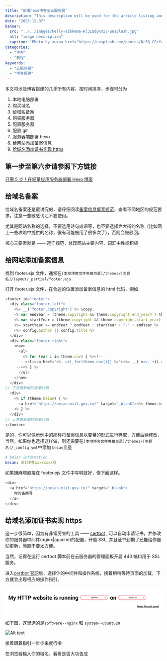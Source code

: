 ```yaml
---
title: "部署hexo博客至云服务器"
description: "This description will be used for the article listing and search results on Google."
date: "2023-12-07"
banner:
  src: "../../images/kelly-sikkema-Hl3LUdyKRic-unsplash.jpg"
  alt: "image description"
  caption: 'Photo by <u><a href="https://unsplash.com/photos/Nc5Q_CEcY44">Florian Olivo</a></u>'
categories:
  - "博客"
  - "教程"
keywords:
  - "云服务器"
  - "博客搭建"
---
```


本文将涉及博客搭建的几乎所有内容，按时间排序，步骤可分为

1. 本地电脑部署
2. 购买域名
3. 给域名备案
4. 购买服务器
5. 配置服务器
6. 配置 git
7. 服务器端部署 hexo
8. [给网站添加备案信息](#给网站添加备案信息)
9. [给域名添加证书实现 https](#给域名添加证书实现https)

## 第一步至第六步请参照下方链接

[只需 5 步！在轻量应用服务器部署 Hexo 博客](https://developer.aliyun.com/article/815625#slide-4)

## 给域名备案

给域名备案还是蛮讲究的，请仔细阅读[备案信息填写规范](https://help.aliyun.com/zh/icp-filing/user-guide/fill-in-the-website-information-2?spm=a2c4g.11186623.4.5.5fd63797dcdUK1&scm=20140722.H_36948._.ID_36948-OR_rec-V_1)，查看不同地区的规范要求，注意一些敏感词汇不要使用。

尤其是网站名称的选择，不要选用诗句成语等，也不要选择烂大街的名称（比如网上一些攻略中提供的名称，很有可能被用了很多次了），否则会被驳回。

核心三要素就是 —— 遵守规范、体现网站主要内容、词汇中性或积极

## 给网站添加备案信息

找到 footer.ejs 文件，通常在`[本地博客文件夹根目录]/themes/[主题名]/layout/_partial/footer.ejs`

打开 footer.ejs 文件，在合适的位置添加备案信息的 html 代码，例如

```js
<footer id="footer">
  <div class="footer-left">
    <%= __('footer.copyright') %> &copy;
    <% var endYear = (theme.copyright && theme.copyright.end_year) ? theme.copyright.end_year : new Date().getFullYear() %>
    <% var startYear = (theme.copyright && theme.copyright.start_year) ? theme.copyright.start_year : new Date().getFullYear() %>
    <%= startYear >= endYear ? endYear : startYear + "-" + endYear %>
    <%= config.author || config.title %>
  </div>
  <div class="footer-right">
    <nav>
      <ul>
        <% for (var i in theme.nav) { %><!--
       --><li><a href="<%- url_for(theme.nav[i]) %>"><%= __('nav.'+i).replace("nav.", "") %></a></li><!--
     --><% } %>
      </ul>
    </nav>
  </div>
// 下方是新增的备案代码
  <div>
    <% if (theme.beian) { %>
      <a href="https://beian.miit.gov.cn/" target="_blank"><%= theme.beian %></a>
    <% } %>
  </div>
// 上方是新增的备案代码
</footer>
```

是的，你可以像示例中的那样将备案信息以变量的形式进行存取，方便后续修改，当然，如果你也选择这样做，则还需要在`[本地博客文件夹根目录]/themes/[主题名]/_config.yml`中添加 `beian`变量

```yaml
# beian information
beian: 浙ICP备xxxxxxxx号
```

如果嫌麻烦直接在 footer.ejs 文件中写明就好，像下面这样。

```js
<div>
  <a href="https://beian.miit.gov.cn/" target="_blank">
    你的备案号
  </a>
</div>
```

## 给域名添加证书实现 https

这一步很简单，因为有非常厉害的工具 —— [certbot](https://certbot.eff.org/) , 可以自动申请证书，并修改你的服务器中间件(nginx|apache)的配置，开启 SSL, 并且证书到期了还能给你自动更新，简直不要太方便。

当然，记得在运行 certbot 脚本前在云服务器的管理面板开启 443 端口用于 SSL 服务。

进入[certbot 官网](https://certbot.eff.org/)后，选择你的中间件和操作系统，接着稍稍等待页面的加载，下方就会出现相应的操作指引。

![certbot](./certbot.png)

如下图，这里选的是`software--nginx` 和 `system--ubuntu20`

![Alt text](./certbot2.png)

接着跟着指引一步步来就行啦

在浏览器输入你的域名，看看是否大功告成
